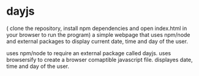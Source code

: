 # dayjs
( clone the repository, install npm dependencies and open index.html in your browser to run the program)
a simple webpage that uses npm/node and external packages to display current date, time and day of the user.

uses npm/node to require an external package called dayjs.
uses browsersify to create a browser comaptible javascript file.
displayes date, time and day of the user.
